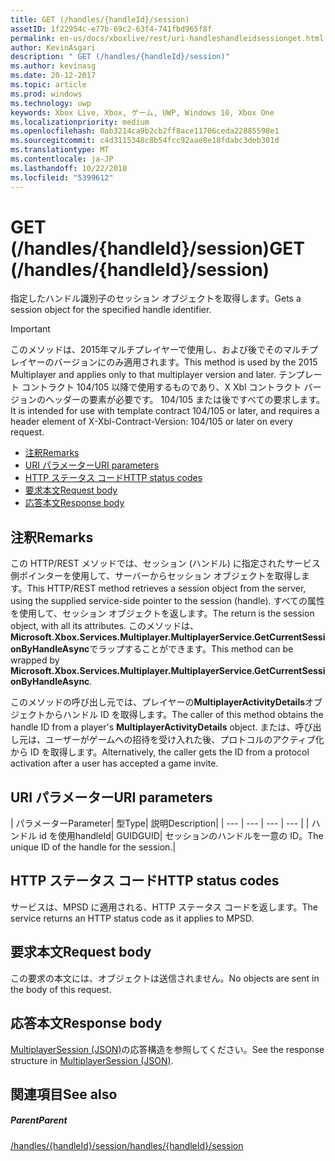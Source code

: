 ```yaml
---
title: GET (/handles/{handleId}/session)
assetID: 1f22954c-e77b-69c2-63f4-741fbd965f8f
permalink: en-us/docs/xboxlive/rest/uri-handleshandleidsessionget.html
author: KevinAsgari
description: " GET (/handles/{handleId}/session)"
ms.author: kevinasg
ms.date: 20-12-2017
ms.topic: article
ms.prod: windows
ms.technology: uwp
keywords: Xbox Live, Xbox, ゲーム, UWP, Windows 10, Xbox One
ms.localizationpriority: medium
ms.openlocfilehash: 0ab3214ca9b2cb2ff8ace11706ceda22885598e1
ms.sourcegitcommit: c4d3115348c8b54fcc92aae8e18fdabc3deb301d
ms.translationtype: MT
ms.contentlocale: ja-JP
ms.lasthandoff: 10/22/2018
ms.locfileid: "5399612"
---
```

# <a name="get-handleshandleidsession"></a><span data-ttu-id="352ce-104">GET (/handles/{handleId}/session)</span><span class="sxs-lookup"><span data-stu-id="352ce-104">GET (/handles/{handleId}/session)</span></span>
<span data-ttu-id="352ce-105">指定したハンドル識別子のセッション オブジェクトを取得します。</span><span class="sxs-lookup"><span data-stu-id="352ce-105">Gets a session object for the specified handle identifier.</span></span>

> [!IMPORTANT]
> <span data-ttu-id="352ce-106">このメソッドは、2015年マルチプレイヤーで使用し、および後でそのマルチプレイヤーのバージョンにのみ適用されます。</span><span class="sxs-lookup"><span data-stu-id="352ce-106">This method is used by the 2015 Multiplayer and applies only to that multiplayer version and later.</span></span> <span data-ttu-id="352ce-107">テンプレート コントラクト 104/105 以降で使用するものであり、X Xbl コントラクト バージョンのヘッダーの要素が必要です。 104/105 または後ですべての要求します。</span><span class="sxs-lookup"><span data-stu-id="352ce-107">It is intended for use with template contract 104/105 or later, and requires a header element of X-Xbl-Contract-Version: 104/105 or later on every request.</span></span>

  * [<span data-ttu-id="352ce-108">注釈</span><span class="sxs-lookup"><span data-stu-id="352ce-108">Remarks</span></span>](#ID4ET)
  * [<span data-ttu-id="352ce-109">URI パラメーター</span><span class="sxs-lookup"><span data-stu-id="352ce-109">URI parameters</span></span>](#ID4EDB)
  * [<span data-ttu-id="352ce-110">HTTP ステータス コード</span><span class="sxs-lookup"><span data-stu-id="352ce-110">HTTP status codes</span></span>](#ID4EOB)
  * [<span data-ttu-id="352ce-111">要求本文</span><span class="sxs-lookup"><span data-stu-id="352ce-111">Request body</span></span>](#ID4EVB)
  * [<span data-ttu-id="352ce-112">応答本文</span><span class="sxs-lookup"><span data-stu-id="352ce-112">Response body</span></span>](#ID4E6B)

<a id="ID4ET"></a>


## <a name="remarks"></a><span data-ttu-id="352ce-113">注釈</span><span class="sxs-lookup"><span data-stu-id="352ce-113">Remarks</span></span>

<span data-ttu-id="352ce-114">この HTTP/REST メソッドでは、セッション (ハンドル) に指定されたサービス側ポインターを使用して、サーバーからセッション オブジェクトを取得します。</span><span class="sxs-lookup"><span data-stu-id="352ce-114">This HTTP/REST method retrieves a session object from the server, using the supplied service-side pointer to the session (handle).</span></span> <span data-ttu-id="352ce-115">すべての属性を使用して、セッション オブジェクトを返します。</span><span class="sxs-lookup"><span data-stu-id="352ce-115">The return is the session object, with all its attributes.</span></span> <span data-ttu-id="352ce-116">このメソッドは、 **Microsoft.Xbox.Services.Multiplayer.MultiplayerService.GetCurrentSessionByHandleAsync**でラップすることができます。</span><span class="sxs-lookup"><span data-stu-id="352ce-116">This method can be wrapped by **Microsoft.Xbox.Services.Multiplayer.MultiplayerService.GetCurrentSessionByHandleAsync**.</span></span>

<span data-ttu-id="352ce-117">このメソッドの呼び出し元では、プレイヤーの**MultiplayerActivityDetails**オブジェクトからハンドル ID を取得します。</span><span class="sxs-lookup"><span data-stu-id="352ce-117">The caller of this method obtains the handle ID from a player's **MultiplayerActivityDetails** object.</span></span> <span data-ttu-id="352ce-118">または、呼び出し元は、ユーザーがゲームへの招待を受け入れた後、プロトコルのアクティブ化から ID を取得します。</span><span class="sxs-lookup"><span data-stu-id="352ce-118">Alternatively, the caller gets the ID from a protocol activation after a user has accepted a game invite.</span></span>

<a id="ID4EDB"></a>


## <a name="uri-parameters"></a><span data-ttu-id="352ce-119">URI パラメーター</span><span class="sxs-lookup"><span data-stu-id="352ce-119">URI parameters</span></span>

| <span data-ttu-id="352ce-120">パラメーター</span><span class="sxs-lookup"><span data-stu-id="352ce-120">Parameter</span></span>| <span data-ttu-id="352ce-121">型</span><span class="sxs-lookup"><span data-stu-id="352ce-121">Type</span></span>| <span data-ttu-id="352ce-122">説明</span><span class="sxs-lookup"><span data-stu-id="352ce-122">Description</span></span>|
| --- | --- | --- | --- |
| <span data-ttu-id="352ce-123">ハンドル id を使用</span><span class="sxs-lookup"><span data-stu-id="352ce-123">handleId</span></span>| <span data-ttu-id="352ce-124">GUID</span><span class="sxs-lookup"><span data-stu-id="352ce-124">GUID</span></span>| <span data-ttu-id="352ce-125">セッションのハンドルを一意の ID。</span><span class="sxs-lookup"><span data-stu-id="352ce-125">The unique ID of the handle for the session.</span></span>|

<a id="ID4EOB"></a>


## <a name="http-status-codes"></a><span data-ttu-id="352ce-126">HTTP ステータス コード</span><span class="sxs-lookup"><span data-stu-id="352ce-126">HTTP status codes</span></span>
<span data-ttu-id="352ce-127">サービスは、MPSD に適用される、HTTP ステータス コードを返します。</span><span class="sxs-lookup"><span data-stu-id="352ce-127">The service returns an HTTP status code as it applies to MPSD.</span></span>  
<a id="ID4EVB"></a>


## <a name="request-body"></a><span data-ttu-id="352ce-128">要求本文</span><span class="sxs-lookup"><span data-stu-id="352ce-128">Request body</span></span>

<span data-ttu-id="352ce-129">この要求の本文には、オブジェクトは送信されません。</span><span class="sxs-lookup"><span data-stu-id="352ce-129">No objects are sent in the body of this request.</span></span>

<a id="ID4E6B"></a>


## <a name="response-body"></a><span data-ttu-id="352ce-130">応答本文</span><span class="sxs-lookup"><span data-stu-id="352ce-130">Response body</span></span>
<span data-ttu-id="352ce-131">[MultiplayerSession (JSON)](../../json/json-multiplayersession.md)の応答構造を参照してください。</span><span class="sxs-lookup"><span data-stu-id="352ce-131">See the response structure in [MultiplayerSession (JSON)](../../json/json-multiplayersession.md).</span></span>  
<a id="ID4EIC"></a>


## <a name="see-also"></a><span data-ttu-id="352ce-132">関連項目</span><span class="sxs-lookup"><span data-stu-id="352ce-132">See also</span></span>

<a id="ID4EKC"></a>


##### <a name="parent"></a><span data-ttu-id="352ce-133">Parent</span><span class="sxs-lookup"><span data-stu-id="352ce-133">Parent</span></span>

[<span data-ttu-id="352ce-134">/handles/{handleId}/session</span><span class="sxs-lookup"><span data-stu-id="352ce-134">/handles/{handleId}/session</span></span>](uri-handleshandleidsession.md)
